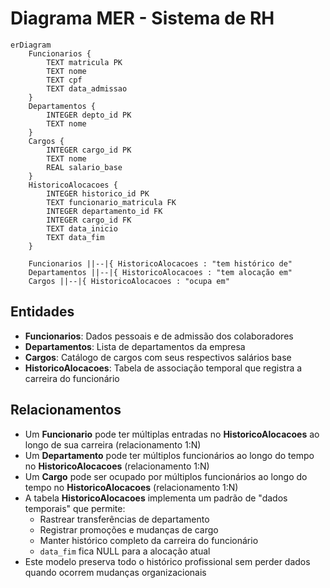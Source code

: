 # Diagrama MER - Sistema de RH

```mermaid
erDiagram
    Funcionarios {
        TEXT matricula PK
        TEXT nome
        TEXT cpf
        TEXT data_admissao
    }
    Departamentos {
        INTEGER depto_id PK
        TEXT nome
    }
    Cargos {
        INTEGER cargo_id PK
        TEXT nome
        REAL salario_base
    }
    HistoricoAlocacoes {
        INTEGER historico_id PK
        TEXT funcionario_matricula FK
        INTEGER departamento_id FK
        INTEGER cargo_id FK
        TEXT data_inicio
        TEXT data_fim
    }

    Funcionarios ||--|{ HistoricoAlocacoes : "tem histórico de"
    Departamentos ||--|{ HistoricoAlocacoes : "tem alocação em"
    Cargos ||--|{ HistoricoAlocacoes : "ocupa em"
```

## Entidades

- **Funcionarios**: Dados pessoais e de admissão dos colaboradores
- **Departamentos**: Lista de departamentos da empresa
- **Cargos**: Catálogo de cargos com seus respectivos salários base
- **HistoricoAlocacoes**: Tabela de associação temporal que registra a carreira do funcionário

## Relacionamentos

- Um **Funcionario** pode ter múltiplas entradas no **HistoricoAlocacoes** ao longo de sua carreira (relacionamento 1:N)
- Um **Departamento** pode ter múltiplos funcionários ao longo do tempo no **HistoricoAlocacoes** (relacionamento 1:N)
- Um **Cargo** pode ser ocupado por múltiplos funcionários ao longo do tempo no **HistoricoAlocacoes** (relacionamento 1:N)
- A tabela **HistoricoAlocacoes** implementa um padrão de "dados temporais" que permite:
  - Rastrear transferências de departamento
  - Registrar promoções e mudanças de cargo
  - Manter histórico completo da carreira do funcionário
  - `data_fim` fica NULL para a alocação atual
- Este modelo preserva todo o histórico profissional sem perder dados quando ocorrem mudanças organizacionais